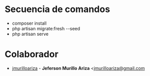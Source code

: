 # Secuencia de comandos

* composer install 
* php artisan migrate:fresh --seed
* php artisan serve

# Colaborador
* [jmurilloariza](https://github.com/jmurilloariza) -
**Jeferson Murillo Ariza** &lt;jmurilloariza@gmail.com

